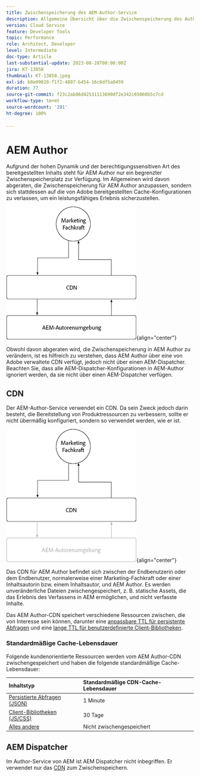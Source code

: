 ```yaml
---
title: Zwischenspeicherung des AEM-Author-Service
description: Allgemeine Übersicht über die Zwischenspeicherung des Author-Service in AEM as a Cloud Service.
version: Cloud Service
feature: Developer Tools
topic: Performance
role: Architect, Developer
level: Intermediate
doc-type: Article
last-substantial-update: 2023-08-28T00:00:00Z
jira: KT-13858
thumbnail: KT-13858.jpeg
exl-id: b8e09820-f1f2-4897-b454-16c0df5a0459
duration: 77
source-git-commit: f23c2ab86d42531113690df2e342c65060b5c7cd
workflow-type: tm+mt
source-wordcount: '281'
ht-degree: 100%

---
```


# AEM Author

Aufgrund der hohen Dynamik und der berechtigungssensitiven Art des bereitgestellten Inhalts steht für AEM Author nur ein begrenzter Zwischenspeicherplatz zur Verfügung. Im Allgemeinen wird davon abgeraten, die Zwischenspeicherung für AEM Author anzupassen, sondern sich stattdessen auf die von Adobe bereitgestellten Cache-Konfigurationen zu verlassen, um ein leistungsfähiges Erlebnis sicherzustellen.

![Übersichtsdiagramm zur Zwischenspeicherung in AEM Author](./assets/author/author-all.png){align="center"}

Obwohl davon abgeraten wird, die Zwischenspeicherung in AEM Author zu verändern, ist es hilfreich zu verstehen, dass AEM Author über eine von Adobe verwaltete CDN verfügt, jedoch nicht über einen AEM-Dispatcher. Beachten Sie, dass alle AEM-Dispatcher-Konfigurationen in AEM-Author ignoriert werden, da sie nicht über einen AEM-Dispatcher verfügen.

## CDN

Der AEM-Author-Service verwendet ein CDN. Da sein Zweck jedoch darin besteht, die Bereitstellung von Produktressourcen zu verbessern, sollte er nicht übermäßig konfiguriert, sondern so verwendet werden, wie er ist.

![Übersichtsdiagramm zur Zwischenspeicherung bei AEM Publish](./assets/author/author-cdn.png){align="center"}

Das CDN für AEM Author befindet sich zwischen der Endbenutzerin oder dem Endbenutzer, normalerweise einer Marketing-Fachkraft oder einer Inhaltsautorin bzw. einem Inhaltsautor, und AEM Author. Es werden unveränderliche Dateien zwischengespeichert, z. B. statische Assets, die das Erlebnis des Verfassens in AEM ermöglichen, und nicht verfasste Inhalte.

Das AEM Author-CDN speichert verschiedene Ressourcen zwischen, die von Interesse sein können, darunter eine [anpassbare TTL für persistente Abfragen](https://experienceleague.adobe.com/docs/experience-manager-cloud-service/content/headless/graphql-api/persisted-queries.html?lang=deauthor-instances) und eine [lange TTL für benutzerdefinierte Client-Bibliotheken](https://experienceleague.adobe.com/docs/experience-manager-cloud-service/content/implementing/content-delivery/caching.html?lang=de#client-side-libraries).

### Standardmäßige Cache-Lebensdauer

Folgende kundenorientierte Ressourcen werden vom AEM Author-CDN zwischengespeichert und haben die folgende standardmäßige Cache-Lebensdauer:

| Inhaltstyp | Standardmäßige CDN-Cache-Lebensdauer |
|:------------ |:---------- |
| [Persistierte Abfragen (JSON)](https://experienceleague.adobe.com/docs/experience-manager-cloud-service/content/headless/graphql-api/persisted-queries.html?lang=deauthor-instances) | 1 Minute |
| [Client-Bibliotheken (JS/CSS)](https://experienceleague.adobe.com/docs/experience-manager-cloud-service/content/implementing/content-delivery/caching.html?lang=de#client-side-libraries) | 30 Tage |
| [Alles andere](https://experienceleague.adobe.com/docs/experience-manager-cloud-service/content/implementing/content-delivery/caching.html?lang=de#other-content) | Nicht zwischengespeichert |


## AEM Dispatcher

Im Author-Service von AEM ist AEM Dispatcher nicht inbegriffen. Er verwendet nur das [CDN](#cdn) zum Zwischenspeichern.
